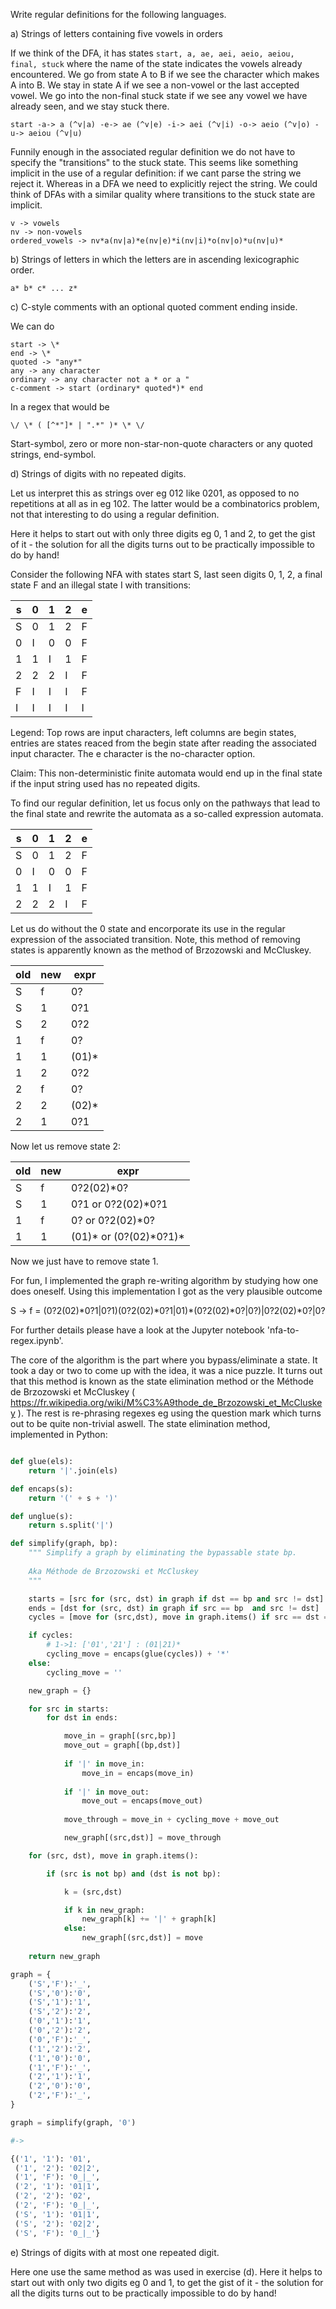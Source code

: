 
Write regular definitions for the following languages.

a) Strings of letters containing five vowels in orders

If we think of the DFA, it has states `start, a, ae, aei, aeio, aeiou, final, stuck` where the name of the state indicates the vowels already encountered. We go from state A to B if we see the character which makes A into B. We stay in state A if we see a non-vowel or the last accepted vowel. We go into the non-final stuck state if we see any vowel we have already seen, and we stay stuck there.

`start -a-> a (^v|a) -e-> ae (^v|e) -i-> aei (^v|i) -o-> aeio (^v|o) -u-> aeiou (^v|u)`

Funnily enough in the associated regular definition we do not have to specify the "transitions" to the stuck state. This seems like something implicit in the use of a regular definition: if we cant parse the string we reject it. Whereas in a DFA we need to explicitly reject the string. We could think of DFAs with a similar quality where transitions to the stuck state are implicit.

```
v -> vowels
nv -> non-vowels
ordered_vowels -> nv*a(nv|a)*e(nv|e)*i(nv|i)*o(nv|o)*u(nv|u)*
```

b) Strings of letters in which the letters are in ascending lexicographic order.

`a* b* c* ... z*`

c) C-style comments with an optional quoted comment ending inside.

We can do
```
start -> \*
end -> \*
quoted -> "any*"
any -> any character
ordinary -> any character not a * or a "
c-comment -> start (ordinary* quoted*)* end
```

In a regex that would be

`\/ \* ( [^*"]* | ".*" )* \* \/`

Start-symbol, zero or more non-star-non-quote characters or any quoted strings, end-symbol.

d) Strings of digits with no repeated digits.

Let us interpret this as strings over eg 012 like 0201, as opposed to no repetitions at all as in eg 102. The latter would be a combinatorics problem, not that interesting to do using a regular definition.

Here it helps to start out with only three digits eg 0, 1 and 2, to get the gist of it - the solution for all the digits turns out to be practically impossible to do by hand!

Consider the following NFA with states start S, last seen digits 0, 1, 2, a final state F and an illegal state I with transitions:

| s | 0 | 1 | 2 | e |
|---|---|---|---|---|
| S | 0 | 1 | 2 | F |
| 0 | I | 0 | 0 | F |
| 1 | 1 | I | 1 | F |
| 2 | 2 | 2 | I | F |
| F | I | I | I | F |
| I | I | I | I | I |

Legend: Top rows are input characters, left columns are begin states, entries are states reaced from the begin state after reading the associated input character. The e character is the no-character option.

Claim: This non-deterministic finite automata would end up in the final state if the input string used has no repeated digits.

To find our regular definition, let us focus only on the pathways that lead to the final state and rewrite the automata as a so-called expression automata.

| s | 0 | 1 | 2 | e |
|---|---|---|---|---|
| S | 0 | 1 | 2 | F |
| 0 | I | 0 | 0 | F |
| 1 | 1 | I | 1 | F |
| 2 | 2 | 2 | I | F |

Let us do without the 0 state and encorporate its use in the regular expression of the associated transition. Note, this method of removing states is apparently known as the method of Brzozowski and McCluskey.

|old|new|expr|
|---|---|---|
| S | f | 0?
| S | 1 | 0?1
| S | 2 | 0?2
| 1 | f | 0?
| 1 | 1 | (01)*
| 1 | 2 | 0?2
| 2 | f | 0?
| 2 | 2 | (02)*
| 2 | 1 | 0?1

Now let us remove state 2:

|old|new|expr|
|---|---|---|
| S | f | 0?2(02)*0?
| S | 1 | 0?1 or 0?2(02)*0?1
| 1 | f | 0? or 0?2(02)*0?
| 1 | 1 | (01)* or (0?(02)*0?1)\*

Now we just have to remove state 1.

For fun, I implemented the graph re-writing algorithm by studying how one does oneself. Using this implementation I got as the very plausible outcome

S -> f = (0?2(02)\*0?1|0?1)(0?2(02)\*0?1|01)\*(0?2(02)\*0?|0?)|0?2(02)\*0?|0?

For further details please have a look at the Jupyter notebook 'nfa-to-regex.ipynb'.

The core of the algorithm is the part where you bypass/eliminate a state. It took a day or two to come up with the idea, it was a nice puzzle. It turns out that this method is known as the state elimination method or the Méthode de Brzozowski et McCluskey ( https://fr.wikipedia.org/wiki/M%C3%A9thode_de_Brzozowski_et_McCluskey ). The rest is re-phrasing regexes eg using the question mark which turns out to be quite non-trivial aswell. The state elimination method, implemented in Python:

```python

def glue(els):
    return '|'.join(els)

def encaps(s):
    return '(' + s + ')'

def unglue(s):
    return s.split('|')

def simplify(graph, bp):
    """ Simplify a graph by eliminating the bypassable state bp. 
    
    Aka Méthode de Brzozowski et McCluskey
    """

    starts = [src for (src, dst) in graph if dst == bp and src != dst]
    ends = [dst for (src, dst) in graph if src == bp  and src != dst]
    cycles = [move for (src,dst), move in graph.items() if src == dst == bp]

    if cycles:
    	# 1->1: ['01','21'] : (01|21)*
        cycling_move = encaps(glue(cycles)) + '*'
    else:
        cycling_move = ''

    new_graph = {}

    for src in starts:
        for dst in ends:

            move_in = graph[(src,bp)]
            move_out = graph[(bp,dst)]
            
            if '|' in move_in:
                move_in = encaps(move_in)
            
            if '|' in move_out:
                move_out = encaps(move_out)
                       
            move_through = move_in + cycling_move + move_out

            new_graph[(src,dst)] = move_through

    for (src, dst), move in graph.items():

        if (src is not bp) and (dst is not bp):

            k = (src,dst)

            if k in new_graph:
                new_graph[k] += '|' + graph[k]
            else:
                new_graph[(src,dst)] = move
    
    return new_graph

graph = {
    ('S','F'):'_',
    ('S','0'):'0',
    ('S','1'):'1',
    ('S','2'):'2',
    ('0','1'):'1',
    ('0','2'):'2',
    ('0','F'):'_',
    ('1','2'):'2',
    ('1','0'):'0',
    ('1','F'):'_',
    ('2','1'):'1',
    ('2','0'):'0',
    ('2','F'):'_',
}

graph = simplify(graph, '0')

#->

{('1', '1'): '01',
 ('1', '2'): '02|2',
 ('1', 'F'): '0_|_',
 ('2', '1'): '01|1',
 ('2', '2'): '02',
 ('2', 'F'): '0_|_',
 ('S', '1'): '01|1',
 ('S', '2'): '02|2',
 ('S', 'F'): '0_|_'}

```

e) Strings of digits with at most one repeated digit.

Here one use the same method as was used in exercise (d). Here it helps to start out with only two digits eg 0 and 1, to get the gist of it - the solution for all the digits turns out to be practically impossible to do by hand!